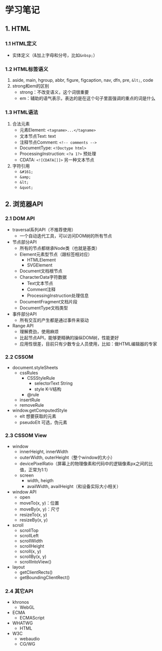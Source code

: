 # 学习笔记

## 1. HTML
  ### 1.1 HTML定义
   - 实体定义（&加上字母和分号，比如`&nbsp;`）
  ### 1.2 HTML标签语义
  1. aside, main, hgroup, abbr, figure, figcaption, nav, dfn, pre, `&lt;`, code
  2. strong和em的区别
      - strong：不改变语义，这个词很重要
      - em：辅助的语气表示，表达的是在这个句子里面强调的重点的词是什么
  ### 1.3 HTML语法
  1. 合法元素
      - 元素Element: `<tagname>...</tagname>`
      - 文本节点Text: text
      - 注释节点Comment: `<!-- comments -->`
      - DocumentType: `<!Doctype html>`
      - ProcessingInstruction: `<?a 1?>` 预处理
      - CDATA: `<![CDATA[]]>` 另一种文本节点
  2. 字符引用
      - `&#161;`
      - `&amp;`
      - `&lt;`
      - `&quot;`
## 2. 浏览器API
  ### 2.1 DOM API
   - traversal系列API（不推荐使用）
      - 一个自动迭代工具，可以访问DOM树的所有节点
   - 节点部分API
      - 所有的节点都继承Node类（也就是基类）
      - Element元素型节点（跟标签相对应）
         - HTMLElement
         - SVGElement
      - Document文档根节点
      - CharacterData字符数据
         - Text文本节点
         - Comment注释
         - ProcessingInstruction处理信息
      - DocumentFragment文档片段
      - DocumentType文档类型
   - 事件部分API
      - 所有交互的产生都是通过事件来驱动
   - Range API
      - 理解费劲，使用麻烦
      - 比起节点API，能够更精确的操纵DOM树，性能更好
      - 应用性很差，目前只有少数专业人员使用，比如：做HTML编辑器的专家
  ### 2.2 CSSOM
   - document.styleSheets
      - cssRules
         - CSSStyleRule
            - selectorText String
            - style K-V结构
         - @rule
      - insertRule
      - removeRule
   - window.getComputedStyle
      - elt 想要获取的元素
      - pseudoElt 可选，伪元素
  ### 2.3 CSSOM View
   - window
      - innerHeight, innerWidth
      - outerWidth, outerHeight（整个window的大小）
      - devicePixelRatio（屏幕上的物理像素和代码中的逻辑像素px之间的比值，正常为1:1）
      - screen
         - width, heigth
         - availWidth, availHeight（和设备实际大小相关）
   - window API
      - open
      - moveTo(x, y)：位置
      - moveBy(x, y)：尺寸
      - resizeTo(x, y)
      - resizeBy(x, y)
   - scroll
      - scrollTop
      - scrollLeft
      - scrollWidth
      - scrollHeight
      - scroll(x, y)
      - scrollBy(x, y)
      - scrollIntoView()
   - layout
      - getClientRects()
      - getBoundingClientRect()
  ### 2.4 其它API
   - khronos
      - WebGL
   - ECMA
      - ECMAScript
   - WHATWG
      - HTML
   - W3C
      - webaudio
      - CG/WG